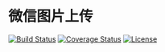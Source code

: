 # 微信图片上传

[![Build Status](https://img.shields.io/travis/miaoxing/wechatImage/master.svg?style=flat-square)](https://travis-ci.org/miaoxing/wechatImage)
[![Coverage Status](https://img.shields.io/coveralls/miaoxing/wechatImage.svg?style=flat-square)](https://coveralls.io/r/miaoxing/wechatImage?branch=master)
[![License](http://img.shields.io/badge/license-MIT-brightgreen.svg?style=flat-square)](http://www.opensource.org/licenses/MIT)
